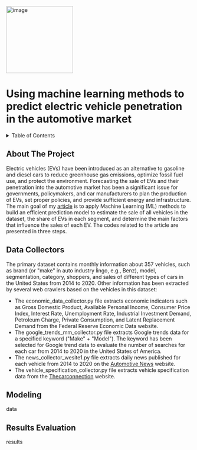 <img width="181" alt="image" src="https://github.com/user-attachments/assets/6c47fb71-ac0a-4b30-83fe-7d9de922027b">


# Using machine learning methods to predict electric vehicle penetration in the automotive market
<!-- TABLE OF CONTENTS -->
<details>
  <summary>Table of Contents</summary>
  <ol>
    <li><a href="#about-the-project">About The Project</a></li>
    <li><a href="#data-collectors">Data Collectors</a></li>
    <li><a href="#modeling">Modeling</a></li>
    <li><a href="#results-evaluation">Results Evaluation</a></li>
  </ol>
</details>


<!-- ABOUT THE PROJECT -->
## About The Project

Electric vehicles (EVs) have been introduced as an alternative to gasoline and diesel cars to reduce greenhouse gas emissions, optimize fossil fuel use, and protect the environment. Forecasting the sale of EVs and their penetration into the automotive market has been a significant issue for governments, policymakers, and car manufacturers to plan the production of EVs, set proper policies, and provide sufficient energy and infrastructure. The main goal of my [article](https://www.nature.com/articles/s41598-023-35366-3) is to apply Machine Learning (ML) methods to build an efficient prediction model to estimate the sale of all vehicles in the dataset, the share of EVs in each segment, and determine the main factors that influence the sales of each EV. The codes related to the article are presented in three steps.

<!-- DATA COLLECTORS -->
## Data Collectors
The primary dataset contains monthly information about 357 vehicles, such as brand (or "make" in auto industry lingo, e.g., Benz), model, segmentation, category, shoppers, and sales of different types of cars in the United States from 2014 to 2020. Other information has been extracted by several web crawlers based on the vehicles in this dataset:
- The economic_data_collector.py file extracts economic indicators such as Gross Domestic Product, Available Personal Income, Consumer Price Index, Interest Rate, Unemployment Rate, Industrial Investment Demand, Petroleum Charge, Private Consumption, and Latent Replacement Demand from the Federal Reserve Economic Data website.
- The google_trends_mm_collector.py file extracts Google trends data for a specified keyword ("Make" + "Model"). The keyword has been selected for Google trend data to evaluate the number of searches for each car from 2014 to 2020 in the United States of America.
- The news_collector_wesite1.py file extracts daily news published for each vehicle from 2014 to 2020 on the [Automotive News](https://www.autonews.com/) website.
- The vehicle_specification_collector.py file extracts vehicle specification data from the [Thecarconnection](https://www.thecarconnection.com/) website.

<!-- DATA COLLECTORS -->
## Modeling
data

<!-- RESULTS EVALUATION -->
## Results Evaluation
results
